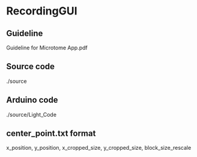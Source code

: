 # RecordingGUI
## Guideline 
Guideline for Microtome App.pdf
## Source code
./source
## Arduino code
./source/Light_Code
## center_point.txt format
x_position, y_position, x_cropped_size, y_cropped_size, block_size_rescale
